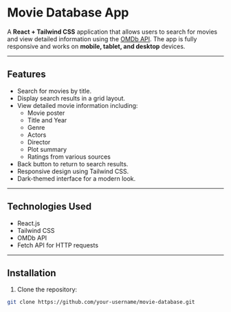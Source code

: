 # Movie Database App

A **React + Tailwind CSS** application that allows users to search for movies and view detailed information using the [OMDb API](http://www.omdbapi.com/). The app is fully responsive and works on **mobile, tablet, and desktop** devices.

---

## Features

- Search for movies by title.
- Display search results in a grid layout.
- View detailed movie information including:
  - Movie poster
  - Title and Year
  - Genre
  - Actors
  - Director
  - Plot summary
  - Ratings from various sources
- Back button to return to search results.
- Responsive design using Tailwind CSS.
- Dark-themed interface for a modern look.

---

## Technologies Used

- React.js
- Tailwind CSS
- OMDb API
- Fetch API for HTTP requests

---

## Installation

1. Clone the repository:

```bash
git clone https://github.com/your-username/movie-database.git
